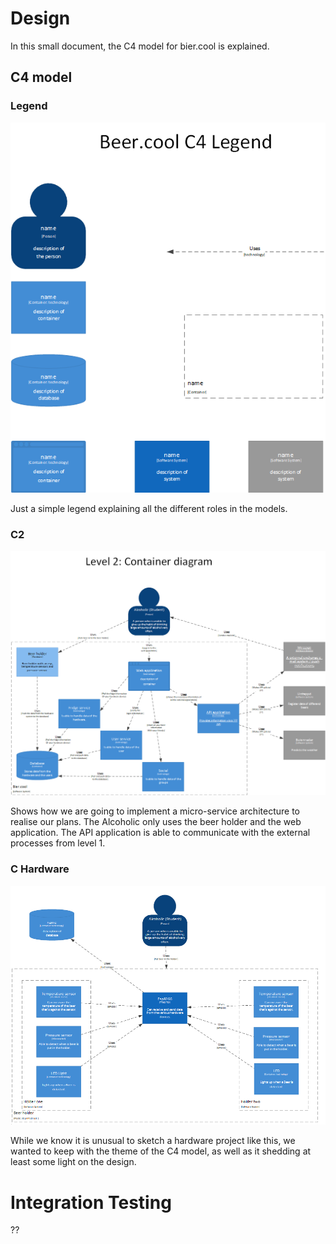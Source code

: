 # Design

In this small document, the C4 model for bier.cool is explained.  

## C4 model

### Legend

<img src='C4Legend.png' width="750">

Just a simple legend explaining all the different roles in the models.

### C2

<img src = 'bierC2.png' width="1000">

Shows how we are going to implement a micro-service architecture to realise our plans. The Alcoholic only uses the beer 
holder and the web application. The API application is able to communicate with the external processes from level 1.


### C Hardware

<img src = 'bierChardware.png' width="1000">

While we know it is unusual to sketch a hardware project like this, we wanted to keep with the theme of the C4 model,
as well as it shedding at least some light on the design.

# Integration Testing
??